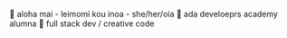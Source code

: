 🐚 aloha mai - leimomi kou inoa - she/her/oia 
🐚 ada develoeprs academy alumna 
🐚 full stack dev / creative code 


<!---
leilow/leilow is a ✨ special ✨ repository because its `README.md` (this file) appears on your GitHub profile.
You can click the Preview link to take a look at your changes.
--->
